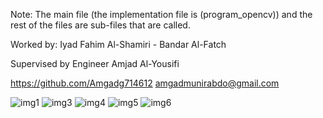 Note: The main file (the implementation file is (program_opencv)) and the rest of the files are sub-files that are called.

Worked by: Iyad Fahim Al-Shamiri - Bandar Al-Fatch

Supervised by Engineer Amjad Al-Yousifi     

https://github.com/Amgadg714612    amgadmunirabdo@gmail.com 

![img1](https://github.com/EyadAlshamiri/Image_Processing/assets/151565255/daaf4f84-fc7f-48a6-986f-73db7b1fe2d6)
![img3](https://github.com/EyadAlshamiri/Image_Processing/assets/151565255/8fb93805-5f56-41b1-a518-128c949912a1)
![img4](https://github.com/EyadAlshamiri/Image_Processing/assets/151565255/7aa1206a-bfcd-4e61-b763-1a26e40b260f)
![img5](https://github.com/EyadAlshamiri/Image_Processing/assets/151565255/1a2aa899-76bd-469a-b8b3-ec2122d3dd66)
![img6](https://github.com/EyadAlshamiri/Image_Processing/assets/151565255/95697504-3771-46c8-9dfc-b5e5d5489b0a)
